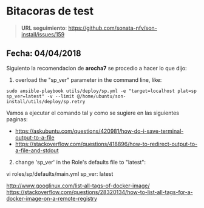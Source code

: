 # Bitacoras de test

> **URL seguimiento**: https://github.com/sonata-nfv/son-install/issues/159

## Fecha: 04/04/2018

Siguiento la recomendacion de **arocha7** se procedio a hacer lo que dijo:
1. overload the "sp_ver" parameter in the command line, like:

```
sudo ansible-playbook utils/deploy/sp.yml -e "target=localhost plat=sp sp_ver=latest" -v --limit @/home/ubuntu/son-install/utils/deploy/sp.retry
```

Vamos a ejecutar el comando tal y como se sugiere en las siguientes paginas:
* https://askubuntu.com/questions/420981/how-do-i-save-terminal-output-to-a-file
* https://stackoverflow.com/questions/418896/how-to-redirect-output-to-a-file-and-stdout


2. change 'sp_ver' in the Role's defaults file to "latest":

vi roles/sp/defaults/main.yml
sp_ver: latest

http://www.googlinux.com/list-all-tags-of-docker-image/
https://stackoverflow.com/questions/28320134/how-to-list-all-tags-for-a-docker-image-on-a-remote-registry
